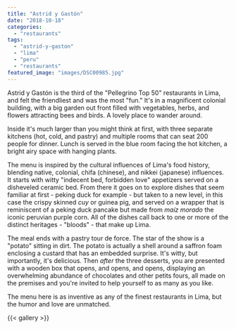 ```yaml
---
title: "Astrid y Gastón"
date: "2018-10-18"
categories: 
  - "restaurants"
tags: 
  - "astrid-y-gaston"
  - "lima"
  - "peru"
  - "restaurants"
featured_image: "images/DSC00985.jpg"
---
```

Astrid y Gastón is the third of the "Pellegrino Top 50" restaurants in
Lima, and felt the friendliest and was the most "fun." It's in a
magnificent colonial building, with a big garden out front filled with
vegetables, herbs, and flowers attracting bees and birds. A lovely
place to wander around.

Inside it's much larger than you might think at first, with three
separate kitchens (hot, cold, and pastry) and multiple rooms that can
seat 200 people for dinner. Lunch is served in the blue room facing
the hot kitchen, a bright airy space with hanging plants.

The menu is inspired by the cultural influences of Lima's food
history, blending native, colonial, chifa (chinese), and nikkei
(japanese) influences. It starts with witty "indecent bed, forbidden
love" appetizers served on a disheveled ceramic bed. From there it
goes on to explore dishes that seem familiar at first - peking duck
for example - but taken to a new level, in this case the crispy
skinned _cuy_ or guinea pig, and served on a wrapper that is
reminiscent of a peking duck pancake but made from _maíz morado_ the
iconic peruvian purple corn. All of the dishes call back to one or
more of the distinct heritages - "bloods" - that make up Lima.

The meal ends with a pastry tour de force. The star of the show is a
"potato" sitting in dirt. The potato is actually a shell around a
saffron foam enclosing a custard that has an embedded surprise. It's
witty, but importantly, it's delicious. Then _after_ the three
desserts, you are presented with a wooden box that opens, and opens,
and opens, displaying an overwhelming abundance of chocolates and
other petits fours, all made on the premises and you're invited to
help yourself to as many as you like.

The menu here is as inventive as any of the finest restaurants in
Lima, but the humor and love are unmatched.

{{< gallery >}}
